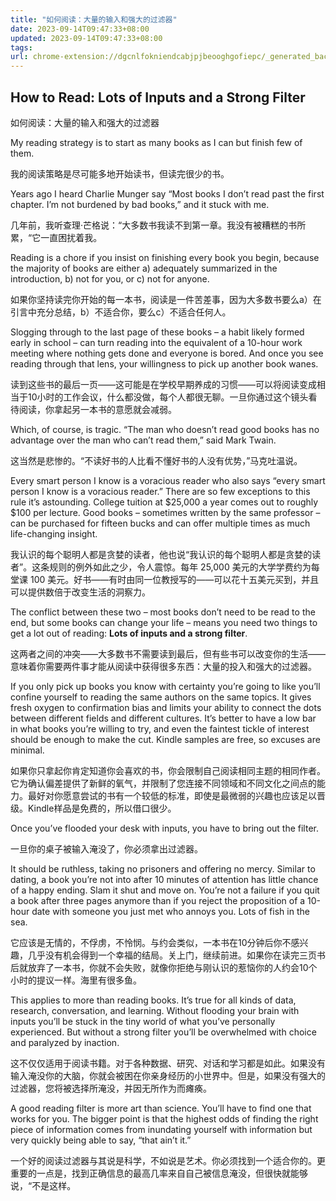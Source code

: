 ```yaml
---
title: "如何阅读：大量的输入和强大的过滤器"
date: 2023-09-14T09:47:33+08:00
updated: 2023-09-14T09:47:33+08:00
tags:
url: chrome-extension://dgcnlfokniendcabjpjbeooghgofiepc/_generated_background_page.html
---
```



## How to Read: Lots of Inputs and a Strong Filter  

如何阅读：大量的输入和强大的过滤器



My reading strategy is to start as many books as I can but finish few of them.  

我的阅读策略是尽可能多地开始读书，但读完很少的书。

Years ago I heard Charlie Munger say “Most books I don’t read past the first chapter. I’m not burdened by bad books,” and it stuck with me.  

几年前，我听查理·芒格说：“大多数书我读不到第一章。我没有被糟糕的书所累，“它一直困扰着我。

Reading is a chore if you insist on finishing every book you begin, because the majority of books are either a) adequately summarized in the introduction, b) not for you, or c) not for anyone.  

如果你坚持读完你开始的每一本书，阅读是一件苦差事，因为大多数书要么a）在引言中充分总结，b）不适合你，要么c）不适合任何人。

Slogging through to the last page of these books – a habit likely formed early in school – can turn reading into the equivalent of a 10-hour work meeting where nothing gets done and everyone is bored. And once you see reading through that lens, your willingness to pick up another book wanes.  

读到这些书的最后一页——这可能是在学校早期养成的习惯——可以将阅读变成相当于10小时的工作会议，什么都没做，每个人都很无聊。一旦你通过这个镜头看待阅读，你拿起另一本书的意愿就会减弱。

Which, of course, is tragic. “The man who doesn’t read good books has no advantage over the man who can’t read them,” said Mark Twain.  

这当然是悲惨的。“不读好书的人比看不懂好书的人没有优势，”马克吐温说。

Every smart person I know is a voracious reader who also says “every smart person I know is a voracious reader.” There are so few exceptions to this rule it’s astounding. College tuition at $25,000 a year comes out to roughly $100 per lecture. Good books – sometimes written by the same professor – can be purchased for fifteen bucks and can offer multiple times as much life-changing insight.  

我认识的每个聪明人都是贪婪的读者，他也说“我认识的每个聪明人都是贪婪的读者”。这条规则的例外如此之少，令人震惊。每年 25,000 美元的大学学费约为每堂课 100 美元。好书——有时由同一位教授写的——可以花十五美元买到，并且可以提供数倍于改变生活的洞察力。

The conflict between these two – most books don’t need to be read to the end, but some books can change your life – means you need two things to get a lot out of reading: **Lots of inputs and a strong filter**.  

这两者之间的冲突——大多数书不需要读到最后，但有些书可以改变你的生活——意味着你需要两件事才能从阅读中获得很多东西：大量的投入和强大的过滤器。

If you only pick up books you know with certainty you’re going to like you’ll confine yourself to reading the same authors on the same topics. It gives fresh oxygen to confirmation bias and limits your ability to connect the dots between different fields and different cultures. It’s better to have a low bar in what books you’re willing to try, and even the faintest tickle of interest should be enough to make the cut. Kindle samples are free, so excuses are minimal.  

如果你只拿起你肯定知道你会喜欢的书，你会限制自己阅读相同主题的相同作者。它为确认偏差提供了新鲜的氧气，并限制了您连接不同领域和不同文化之间点的能力。最好对你愿意尝试的书有一个较低的标准，即使是最微弱的兴趣也应该足以晋级。Kindle样品是免费的，所以借口很少。

Once you’ve flooded your desk with inputs, you have to bring out the filter.  

一旦你的桌子被输入淹没了，你必须拿出过滤器。

It should be ruthless, taking no prisoners and offering no mercy. Similar to dating, a book you’re not into after 10 minutes of attention has little chance of a happy ending. Slam it shut and move on. You’re not a failure if you quit a book after three pages anymore than if you reject the proposition of a 10-hour date with someone you just met who annoys you. Lots of fish in the sea.  

它应该是无情的，不俘虏，不怜悯。与约会类似，一本书在10分钟后你不感兴趣，几乎没有机会得到一个幸福的结局。关上门，继续前进。如果你在读完三页书后就放弃了一本书，你就不会失败，就像你拒绝与刚认识的惹恼你的人约会10个小时的提议一样。海里有很多鱼。

This applies to more than reading books. It’s true for all kinds of data, research, conversation, and learning. Without flooding your brain with inputs you’ll be stuck in the tiny world of what you’ve personally experienced. But without a strong filter you’ll be overwhelmed with choice and paralyzed by inaction.  

这不仅仅适用于阅读书籍。对于各种数据、研究、对话和学习都是如此。如果没有输入淹没你的大脑，你就会被困在你亲身经历的小世界中。但是，如果没有强大的过滤器，您将被选择所淹没，并因无所作为而瘫痪。

A good reading filter is more art than science. You’ll have to find one that works for you. The bigger point is that the highest odds of finding the right piece of information comes from inundating yourself with information but very quickly being able to say, “that ain’t it.”  

一个好的阅读过滤器与其说是科学，不如说是艺术。你必须找到一个适合你的。更重要的一点是，找到正确信息的最高几率来自自己被信息淹没，但很快就能够说，“不是这样。

